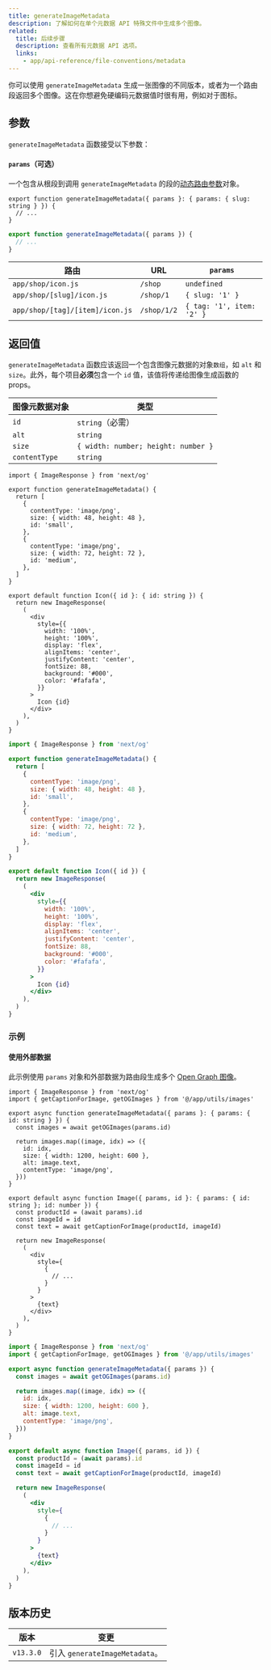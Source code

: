 ```yaml
---
title: generateImageMetadata
description: 了解如何在单个元数据 API 特殊文件中生成多个图像。
related:
  title: 后续步骤
  description: 查看所有元数据 API 选项。
  links:
    - app/api-reference/file-conventions/metadata
---
```


你可以使用 `generateImageMetadata` 生成一张图像的不同版本，或者为一个路由段返回多个图像。这在你想避免硬编码元数据值时很有用，例如对于图标。

## 参数

`generateImageMetadata` 函数接受以下参数：

#### `params`（可选）

一个包含从根段到调用 `generateImageMetadata` 的段的[动态路由参数](/nextjs-cn/app/building-your-application/routing/dynamic-routes)对象。

```tsx switcher
export function generateImageMetadata({ params }: { params: { slug: string } }) {
  // ...
}
```

```jsx switcher
export function generateImageMetadata({ params }) {
  // ...
}
```

| 路由                            | URL         | `params`                  |
| ------------------------------- | ----------- | ------------------------- |
| `app/shop/icon.js`              | `/shop`     | `undefined`               |
| `app/shop/[slug]/icon.js`       | `/shop/1`   | `{ slug: '1' }`           |
| `app/shop/[tag]/[item]/icon.js` | `/shop/1/2` | `{ tag: '1', item: '2' }` |

## 返回值

`generateImageMetadata` 函数应该返回一个包含图像元数据的对象`数组`，如 `alt` 和 `size`。此外，每个项目**必须**包含一个 `id` 值，该值将传递给图像生成函数的 props。

| 图像元数据对象 | 类型                                |
| -------------- | ----------------------------------- |
| `id`           | `string`（必需）                    |
| `alt`          | `string`                            |
| `size`         | `{ width: number; height: number }` |
| `contentType`  | `string`                            |

```tsx switcher
import { ImageResponse } from 'next/og'

export function generateImageMetadata() {
  return [
    {
      contentType: 'image/png',
      size: { width: 48, height: 48 },
      id: 'small',
    },
    {
      contentType: 'image/png',
      size: { width: 72, height: 72 },
      id: 'medium',
    },
  ]
}

export default function Icon({ id }: { id: string }) {
  return new ImageResponse(
    (
      <div
        style={{
          width: '100%',
          height: '100%',
          display: 'flex',
          alignItems: 'center',
          justifyContent: 'center',
          fontSize: 88,
          background: '#000',
          color: '#fafafa',
        }}
      >
        Icon {id}
      </div>
    ),
  )
}
```

```jsx switcher
import { ImageResponse } from 'next/og'

export function generateImageMetadata() {
  return [
    {
      contentType: 'image/png',
      size: { width: 48, height: 48 },
      id: 'small',
    },
    {
      contentType: 'image/png',
      size: { width: 72, height: 72 },
      id: 'medium',
    },
  ]
}

export default function Icon({ id }) {
  return new ImageResponse(
    (
      <div
        style={{
          width: '100%',
          height: '100%',
          display: 'flex',
          alignItems: 'center',
          justifyContent: 'center',
          fontSize: 88,
          background: '#000',
          color: '#fafafa',
        }}
      >
        Icon {id}
      </div>
    ),
  )
}
```

### 示例

#### 使用外部数据

此示例使用 `params` 对象和外部数据为路由段生成多个 [Open Graph 图像](/nextjs-cn/app/api-reference/file-conventions/metadata/opengraph-image)。

```tsx switcher
import { ImageResponse } from 'next/og'
import { getCaptionForImage, getOGImages } from '@/app/utils/images'

export async function generateImageMetadata({ params }: { params: { id: string } }) {
  const images = await getOGImages(params.id)

  return images.map((image, idx) => ({
    id: idx,
    size: { width: 1200, height: 600 },
    alt: image.text,
    contentType: 'image/png',
  }))
}

export default async function Image({ params, id }: { params: { id: string }; id: number }) {
  const productId = (await params).id
  const imageId = id
  const text = await getCaptionForImage(productId, imageId)

  return new ImageResponse(
    (
      <div
        style={
          {
            // ...
          }
        }
      >
        {text}
      </div>
    ),
  )
}
```

```jsx switcher
import { ImageResponse } from 'next/og'
import { getCaptionForImage, getOGImages } from '@/app/utils/images'

export async function generateImageMetadata({ params }) {
  const images = await getOGImages(params.id)

  return images.map((image, idx) => ({
    id: idx,
    size: { width: 1200, height: 600 },
    alt: image.text,
    contentType: 'image/png',
  }))
}

export default async function Image({ params, id }) {
  const productId = (await params).id
  const imageId = id
  const text = await getCaptionForImage(productId, imageId)

  return new ImageResponse(
    (
      <div
        style={
          {
            // ...
          }
        }
      >
        {text}
      </div>
    ),
  )
}
```

## 版本历史

| 版本      | 变更                           |
| --------- | ------------------------------ |
| `v13.3.0` | 引入 `generateImageMetadata`。 |
